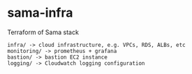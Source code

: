 # sama-infra

Terraform of Sama stack

```
infra/ -> cloud infrastructure, e.g. VPCs, RDS, ALBs, etc
monitoring/ -> prometheus + grafana 
bastion/ -> bastion EC2 instance
logging/ -> Cloudwatch logging configuration
```